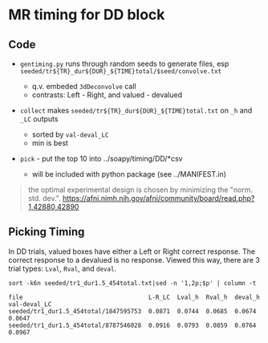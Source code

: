 # MR timing for DD block

## Code
- `gentiming.py` runs through random seeds to generate files, esp `seeded/tr${TR}_dur${DUR}_${TIME}total/$seed/convolve.txt`
  * q.v. embeded `3dDeconvolve` call
  * contrasts: Left - Right, and valued - devalued

- `collect` makes `seeded/tr${TR}_dur${DUR}_${TIME}total.txt` on `_h` and `_LC` outputs
  * sorted by `val-deval_LC`
  * min is best

- `pick` - put the top 10 into ../soapy/timing/DD/*csv
  * will be included with python package (see ../MANIFEST.in)

> the optimal experimental design is chosen by minimizing the "norm. std. dev.".
https://afni.nimh.nih.gov/afni/community/board/read.php?1,42880,42890

## Picking Timing

In DD trials, valued boxes have either a Left or Right correct response.
The correct response to a devalued is no response.
Viewed this way, there are 3 trial types: `Lval`, `Rval`, and `deval`.

`sort -k6n seeded/tr1_dur1.5_454total.txt|sed -n '1,2p;$p' | column -t`

```
file                                   L-R_LC  Lval_h  Rval_h  deval_h  val-deval_LC
seeded/tr1_dur1.5_454total/1847595753  0.0871  0.0744  0.0685  0.0674   0.0647
seeded/tr1_dur1.5_454total/8787546028  0.0916  0.0793  0.0859  0.0764   0.0967
```
